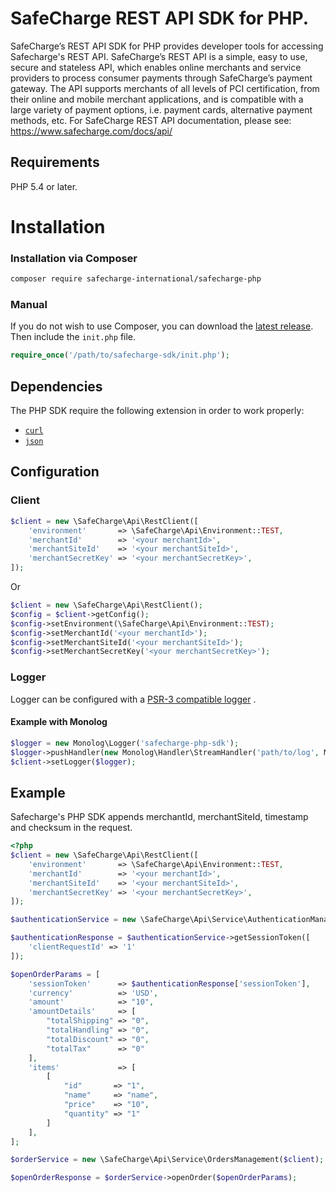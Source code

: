 # SafeCharge REST API SDK for PHP.

SafeCharge’s REST API SDK for PHP provides developer tools for accessing Safecharge's REST API. SafeCharge’s REST API is a simple, easy to use, secure and stateless API, which enables online merchants and service providers to process consumer payments through SafeCharge’s payment gateway. The API supports merchants of all levels of PCI certification, from their online and mobile merchant applications, and is compatible with a large variety of payment options, i.e. payment cards, alternative payment methods, etc. For SafeCharge REST API documentation, please see: https://www.safecharge.com/docs/api/

## Requirements

PHP 5.4 or later.

# Installation
### Installation via Composer
```bash
composer require safecharge-international/safecharge-php
```
### Manual
If you do not wish to use Composer, you can download the [latest release](https://github.com/SafeChargeInternational/safecharge-php/releases). Then include the `init.php` file.

```php
require_once('/path/to/safecharge-sdk/init.php');
```
## Dependencies

The PHP SDK require the following extension in order to work properly:

- [`curl`](https://secure.php.net/manual/en/book.curl.php)
- [`json`](https://secure.php.net/manual/en/book.json.php)

## Configuration
### Client
```php
$client = new \SafeCharge\Api\RestClient([
    'environment'       => \SafeCharge\Api\Environment::TEST,
    'merchantId'        => '<your merchantId>',
    'merchantSiteId'    => '<your merchantSiteId>',
    'merchantSecretKey' => '<your merchantSecretKey>',
]);
```

Or

```php
$client = new \SafeCharge\Api\RestClient();
$config = $client->getConfig();
$config->setEnvironment(\SafeCharge\Api\Environment::TEST);
$config->setMerchantId('<your merchantId>');
$config->setMerchantSiteId('<your merchantSiteId>');
$config->setMerchantSecretKey('<your merchantSecretKey>');
```
### Logger

Logger can be configured with a [PSR-3 compatible logger](http://www.php-fig.org/psr/psr-3/) .

#### Example with Monolog
```php
$logger = new Monolog\Logger('safecharge-php-sdk');
$logger->pushHandler(new Monolog\Handler\StreamHandler('path/to/log', Monolog\Logger::DEBUG));
$client->setLogger($logger);
```

## Example
Safecharge's PHP SDK appends merchantId, merchantSiteId, timestamp and checksum in the request.
```php
<?php
$client = new \SafeCharge\Api\RestClient([
    'environment'       => \SafeCharge\Api\Environment::TEST,
    'merchantId'        => '<your merchantId>',
    'merchantSiteId'    => '<your merchantSiteId>',
    'merchantSecretKey' => '<your merchantSecretKey>',
]);

$authenticationService = new \SafeCharge\Api\Service\AuthenticationManagement($client);

$authenticationResponse = $authenticationService->getSessionToken([
    'clientRequestId' => '1'
]);

$openOrderParams = [
    'sessionToken'      => $authenticationResponse['sessionToken'],
    'currency'          => 'USD',
    'amount'            => "10",
    'amountDetails'     => [
        "totalShipping" => "0",
        "totalHandling" => "0",
        "totalDiscount" => "0",
        "totalTax"      => "0"
    ],
    'items'             => [
        [
            "id"       => "1",
            "name"     => "name",
            "price"    => "10",
            "quantity" => "1"
        ]
    ],
];

$orderService = new \SafeCharge\Api\Service\OrdersManagement($client);

$openOrderResponse = $orderService->openOrder($openOrderParams);

```